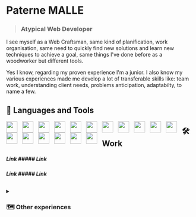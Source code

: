 # Paterne MALLE

> ### Atypical Web Developer 

I see myself as a Web Craftsman, same kind of planification, work organisation, same need to quickly find new solutions and learn new techniques to achieve a goal, same things I've done before as a woodworker but different tools.

Yes I know, regarding my proven experience I'm a junior. I also know my various experiences made me develop a lot of transferable skills like: team work, understanding client needs, problems anticipation, adaptabilty, to name a few.

##

## 🧰 Languages and Tools

<img align="left" width="30px" style="padding-right: 10px;" src="https://cdn.jsdelivr.net/gh/devicons/devicon/icons/git/git-original.svg" />
<img align="left" width="30px" style="padding-right: 10px;" src="https://cdn.jsdelivr.net/gh/devicons/devicon/icons/wordpress/wordpress-plain.svg" />
<img align="left" width="30px" style="padding-right: 10px;" src="https://cdn.jsdelivr.net/gh/devicons/devicon/icons/php/php-original.svg" />
<img align="left" width="30px" style="padding-right: 10px;" src="https://cdn.jsdelivr.net/gh/devicons/devicon/icons/html5/html5-original.svg" />
<img align="left" width="30px" style="padding-right: 10px;" src="https://cdn.jsdelivr.net/gh/devicons/devicon/icons/css3/css3-original.svg" />
<img align="left" width="30px" style="padding-right: 10px;" src="https://cdn.jsdelivr.net/gh/devicons/devicon/icons/javascript/javascript-original.svg" />
<img align="left" width="30px" style="padding-right: 10px;" src="https://cdn.jsdelivr.net/gh/devicons/devicon/icons/sass/sass-original.svg" />
<img align="left" width="30px" style="padding-right: 10px;" src="https://cdn.jsdelivr.net/gh/devicons/devicon/icons/jquery/jquery-original-wordmark.svg" />
<img align="left" width="30px" style="padding-right: 10px;" src="https://cdn.jsdelivr.net/gh/devicons/devicon/icons/bootstrap/bootstrap-original.svg" />
<img align="left" width="30px" style="padding-right: 10px;" src="https://cdn.jsdelivr.net/gh/devicons/devicon/icons/threejs/threejs-original-wordmark.svg" />
<img align="left" width="30px" style="padding-right: 10px;" src="https://cdn.jsdelivr.net/gh/devicons/devicon/icons/vuejs/vuejs-original.svg" />
<img align="left" width="30px" style="padding-right: 10px;" src="https://cdn.jsdelivr.net/gh/devicons/devicon/icons/nodejs/nodejs-original.svg" /> 
<img align="left" width="30px" style="padding-right: 10px;" src="https://cdn.jsdelivr.net/gh/devicons/devicon/icons/mongodb/mongodb-plain-wordmark.svg" /> 
<img align="left" width="30px" style="padding-right: 10px;" src="https://cdn.jsdelivr.net/gh/devicons/devicon/icons/woocommerce/woocommerce-original.svg" />
<img align="left" width="30px" style="padding-right: 10px;" src="https://cdn.jsdelivr.net/gh/devicons/devicon/icons/gulp/gulp-plain.svg" />
<img align="left" width="30px" style="padding-right: 10px;" src="https://cdn.jsdelivr.net/gh/devicons/devicon/icons/heroku/heroku-original.svg" />
<img align="left" width="30px" style="padding-right: 10px;" src="https://cdn.jsdelivr.net/gh/devicons/devicon/icons/filezilla/filezilla-plain.svg" />  
  
  
##  

## 🛠️ Work  

##### Link ##### Link  

##### Link ##### Link  

##

<details>
    <summary><h3>🗺️ Other experiences</h3></summary>
    <h4>Sociology</h4>
    <h4>Woodworker / Farmer</h4>
    <h4>Cheesemaker</h4>
    <h4>Web Developer</h4>
</details>
